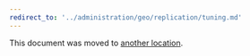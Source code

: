 ```yaml
---
redirect_to: '../administration/geo/replication/tuning.md'
---
```


This document was moved to [another location](../administration/geo/replication/tuning.md).

